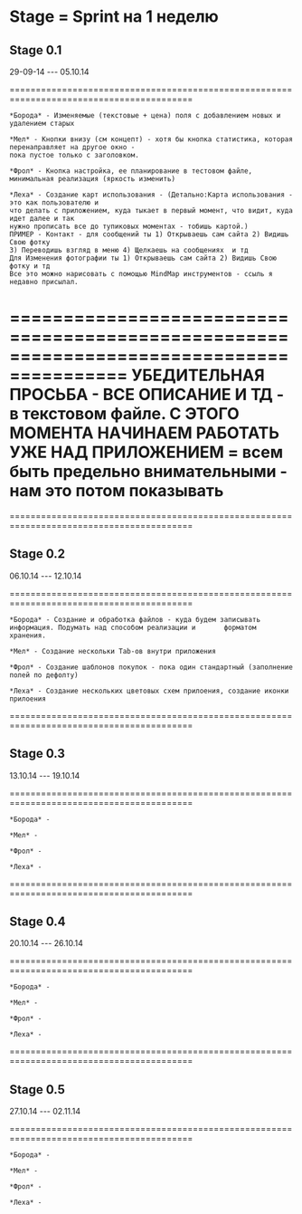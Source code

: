 Stage = Sprint на 1 неделю
=========================================================================================

## Stage 0.1 ##

29-09-14 --- 05.10.14

=========================================================================================

	*Борода* - Изменяемые (текстовые + цена) поля с добавлением новых и удалением старых
	
	*Мел* - Кнопки внизу (см концепт) - хотя бы кнопка статистика, которая перенаправляет на другое окно - 
	пока пустое только с заголовком.
	
	*Фрол* - Кнопка настройка, ее планирование в тестовом файле, минимальная реализация (яркость изменить)
	
	*Леха* - Создание карт использования - (Детально:Карта использования - это как пользователю и 
	что делать с приложением, куда тыкает в первый момент, что видит, куда идет далее и так
	нужно прописать	все до тупиковых моментах - тобишь картой.)
	ПРИМЕР - Контакт - для сообщений ты 1) Открываешь сам сайта 2) Видишь Свою фотку 
	3) Переводишь взгляд в меню 4) Щелкаешь на сообщениях  и тд
	Для Изменения фотографии ты 1) Открываешь сам сайта 2) Видишь Свою фотку и тд
	Все это можно нарисовать с помощью MindMap инструментов - ссыль я недавно присылал.

=========================================================================================
УБЕДИТЕЛЬНАЯ ПРОСЬБА - ВСЕ ОПИСАНИЕ И ТД - в текстовом файле.
С ЭТОГО МОМЕНТА НАЧИНАЕМ РАБОТАТЬ УЖЕ НАД ПРИЛОЖЕНИЕМ = всем быть предельно внимательными - нам это потом показывать
=========================================================================================

=========================================================================================

## Stage 0.2 ##

06.10.14 --- 12.10.14

=========================================================================================

	*Борода* - Создание и обработка файлов - куда будем записывать информация. Подумать над способом реализации и 		форматом хранения.
	
	*Мел* - Создание нескольки Tab-ов внутри приложения
	
	*Фрол* - Создание шаблонов покупок - пока один стандартный (заполнение полей по дефолту)
	
	*Леха* - Создание нескольких цветовых схем прилоения, создание иконки прилоения
	
=========================================================================================

## Stage 0.3 ##

13.10.14 --- 19.10.14

=========================================================================================

	*Борода* - 
	
	*Мел* - 
	
	*Фрол* - 
	
	*Леха* -

=========================================================================================

## Stage 0.4 ##

20.10.14 --- 26.10.14

=========================================================================================

	*Борода* - 
	
	*Мел* - 
	
	*Фрол* - 
	
	*Леха* -
	
=========================================================================================

## Stage 0.5 ##

27.10.14 --- 02.11.14

=========================================================================================

	*Борода* - 
	
	*Мел* - 
	
	*Фрол* - 
	
	*Леха* -
